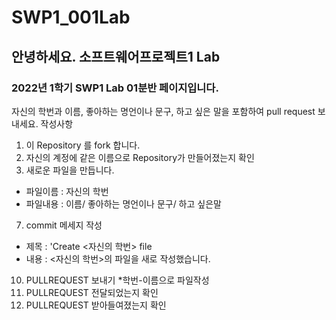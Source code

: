 # SWP1_001Lab

## 안녕하세요. 소프트웨어프로젝트1 Lab
### 2022년 1학기 SWP1 Lab 01분반 페이지입니다.

자신의 학번과 이름, 좋아하는 명언이나 문구, 하고 싶은 말을 포함하여 pull request 보내세요.
작성사항
1. 이 Repository 를 fork 합니다.
2. 자신의 계정에 같은 이름으로 Repository가 만들어졌는지 확인
3. 새로운 파일을 만듭니다.
 * 파일이름 : 자신의 학번  
 * 파일내용 : 이름/ 좋아하는 명언이나 문구/ 하고 싶은말
7. commit 메세지 작성
 * 제목 : 'Create <자신의 학번> file  
 * 내용 : <자신의 학번>의 파일을 새로 작성했습니다.    
10. PULLREQUEST 보내기
 *학번-이름으로 파일작성  
6. PULLREQUEST 전달되었는지 확인
7. PULLREQUEST 받아들여졌는지 확인

